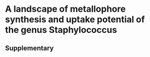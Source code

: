 # A landscape of metallophore synthesis and uptake potential of the genus Staphylococcus
## Supplementary 

